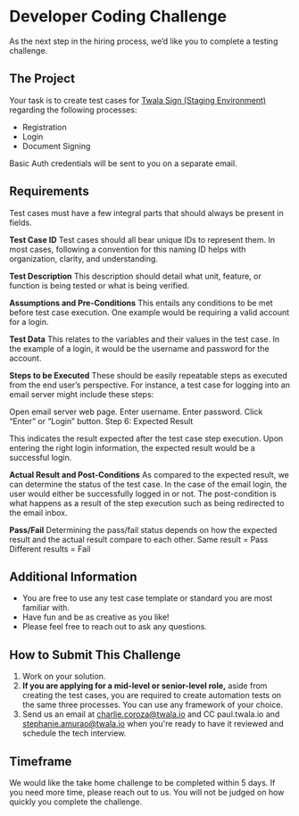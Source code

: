 # Developer Coding Challenge
As the next step in the hiring process, we’d like you to complete a testing challenge.

## The Project

Your task is to create test cases for [Twala Sign (Staging Environment)](https://sign-staging.twala.io) regarding the following processes:

* Registration
* Login
* Document Signing

Basic Auth credentials will be sent to you on a separate email.

## Requirements

Test cases must have a few integral parts that should always be present in fields.

**Test Case ID**
Test cases should all bear unique IDs to represent them. In most cases, following a convention for this naming ID helps with organization, clarity, and understanding.

**Test Description**
This description should detail what unit, feature, or function is being tested or what is being verified.

**Assumptions and Pre-Conditions**
This entails any conditions to be met before test case execution. One example would be requiring a valid account for a login.

**Test Data**
This relates to the variables and their values in the test case. In the example of a login, it would be the username and password for the account.

**Steps to be Executed**
These should be easily repeatable steps as executed from the end user’s perspective. For instance, a test case for logging into an email server might include these steps:

Open email server web page.
Enter username.
Enter password.
Click “Enter” or “Login” button.
Step 6: Expected Result

This indicates the result expected after the test case step execution. Upon entering the right login information, the expected result would be a successful login.

**Actual Result and Post-Conditions**
As compared to the expected result, we can determine the status of the test case. In the case of the email login, the user would either be successfully logged in or not. The post-condition is what happens as a result of the step execution such as being redirected to the email inbox.

**Pass/Fail**
Determining the pass/fail status depends on how the expected result and the actual result compare to each other.
Same result = Pass
Different results = Fail

## Additional Information
* You are free to use any test case template or standard you are most familiar with.
* Have fun and be as creative as you like!
* Please feel free to reach out to ask any questions.

## How to Submit This Challenge
1. Work on your solution.
2. **If you are applying for a mid-level or senior-level role,** aside from creating the test cases, you are required to create automation tests on the same three processes. You can use any framework of your choice.
3. Send us an email at charlie.coroza@twala.io and CC paul.twala.io and stephanie.amurao@twala.io when you're ready to have it reviewed and schedule the tech interview.

## Timeframe

We would like the take home challenge to be completed within 5 days. If you need more time, please reach out to us. You will not be judged on how quickly you complete the challenge.
